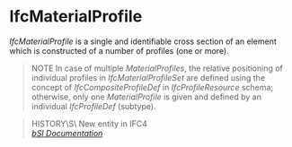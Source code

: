 IfcMaterialProfile
==================
_IfcMaterialProfile_ is a single and identifiable cross section of an element
which is constructed of a number of profiles (one or more).  
  
> NOTE  In case of multiple _MaterialProfiles_, the relative positioning of
> individual profiles in _IfcMaterialProfileSet_ are defined using the concept
> of _IfcCompositeProfileDef_ in _IfcProfileResource_ schema; otherwise, only
> one _MaterialProfile_ is given and defined by an individual _IfcProfileDef_
> (subtype).  
  
> HISTORY\S\ New entity in IFC4  
[ _bSI
Documentation_](https://standards.buildingsmart.org/IFC/DEV/IFC4_2/FINAL/HTML/schema/ifcmaterialresource/lexical/ifcmaterialprofile.htm)


